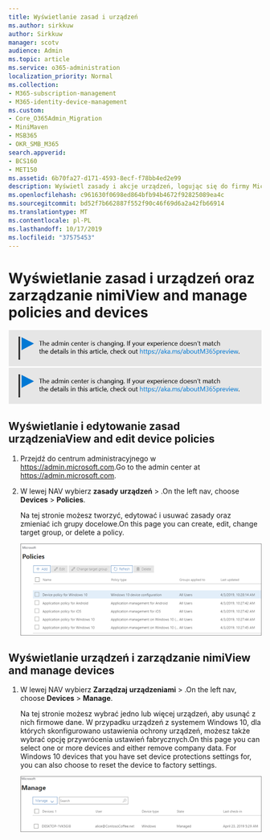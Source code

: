 ```yaml
---
title: Wyświetlanie zasad i urządzeń
ms.author: sirkkuw
author: Sirkkuw
manager: scotv
audience: Admin
ms.topic: article
ms.service: o365-administration
localization_priority: Normal
ms.collection:
- M365-subscription-management
- M365-identity-device-management
ms.custom:
- Core_O365Admin_Migration
- MiniMaven
- MSB365
- OKR_SMB_M365
search.appverid:
- BCS160
- MET150
ms.assetid: 6b70fa27-d171-4593-8ecf-f78bb4ed2e99
description: Wyświetl zasady i akcje urządzeń, logując się do firmy Microsoft 365 z poświadczeniami administratora globalnego.
ms.openlocfilehash: c961630f0698ed864bfb94b4672f92825089ea4c
ms.sourcegitcommit: bd52f7b662887f552f90c46f69d6a2a42fb66914
ms.translationtype: MT
ms.contentlocale: pl-PL
ms.lasthandoff: 10/17/2019
ms.locfileid: "37575453"
---
```

# <a name="view-and-manage-policies-and-devices"></a><span data-ttu-id="436b8-103">Wyświetlanie zasad i urządzeń oraz zarządzanie nimi</span><span class="sxs-lookup"><span data-stu-id="436b8-103">View and manage policies and devices</span></span>

<span data-ttu-id="436b8-104">[![Etykieta, aby poinformować, że centrum admin zmienia się i można znaleźć więcej szczegółów na aka.ms/aboutM365preview.](media/m365admincenterchanging.png)](https://docs.microsoft.com/office365/admin/microsoft-365-admin-center-preview)</span><span class="sxs-lookup"><span data-stu-id="436b8-104">[![Label to let you know the admin center is changing and you can find more details at aka.ms/aboutM365preview.](media/m365admincenterchanging.png)](https://docs.microsoft.com/office365/admin/microsoft-365-admin-center-preview)</span></span>

## <a name="view-and-edit-device-policies"></a><span data-ttu-id="436b8-105">Wyświetlanie i edytowanie zasad urządzenia</span><span class="sxs-lookup"><span data-stu-id="436b8-105">View and edit device policies</span></span>

1.  <span data-ttu-id="436b8-106">Przejdź do centrum administracyjnego w <a href="https://go.microsoft.com/fwlink/p/?linkid=837890" target="_blank">https://admin.microsoft.com</a>.</span><span class="sxs-lookup"><span data-stu-id="436b8-106">Go to the admin center at <a href="https://go.microsoft.com/fwlink/p/?linkid=837890" target="_blank">https://admin.microsoft.com</a>.</span></span>
2. <span data-ttu-id="436b8-107">W lewej NAV wybierz **zasady** **urządzeń** \> .</span><span class="sxs-lookup"><span data-stu-id="436b8-107">On the left nav, choose **Devices** \> **Policies**.</span></span>

    <span data-ttu-id="436b8-108">Na tej stronie możesz tworzyć, edytować i usuwać zasady oraz zmieniać ich grupy docelowe.</span><span class="sxs-lookup"><span data-stu-id="436b8-108">On this page you can create, edit, change target group, or delete a policy.</span></span>

    ![Screenshot of the Policies page](media/devicepolicies.png)
  
## <a name="view-and-manage-devices"></a><span data-ttu-id="436b8-110">Wyświetlanie urządzeń i zarządzanie nimi</span><span class="sxs-lookup"><span data-stu-id="436b8-110">View and manage devices</span></span>


1. <span data-ttu-id="436b8-111">W lewej NAV wybierz **Zarządzaj** **urządzeniami** \> .</span><span class="sxs-lookup"><span data-stu-id="436b8-111">On the left nav, choose **Devices** \> **Manage**.</span></span> 
    
    <span data-ttu-id="436b8-p101">Na tej stronie możesz wybrać jedno lub więcej urządzeń, aby usunąć z nich firmowe dane. W przypadku urządzeń z systemem Windows 10, dla których skonfigurowano ustawienia ochrony urządzeń, możesz także wybrać opcję przywrócenia ustawień fabrycznych.</span><span class="sxs-lookup"><span data-stu-id="436b8-p101">On this page you can select one or more devices and either remove company data. For Windows 10 devices that you have set device protections settings for, you can also choose to reset the device to factory settings.</span></span>
  
   ![Strona Zarządzanie urządzeniami](media/devicesmanage.png)

